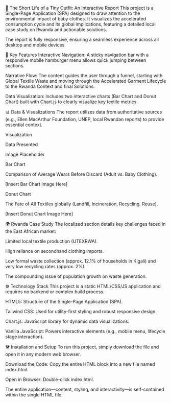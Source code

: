 👶 The Short Life of a Tiny Outfit: An Interactive Report
This project is a Single-Page Application (SPA) designed to draw attention to the environmental impact of baby clothes. It visualizes the accelerated consumption cycle and its global implications, featuring a detailed local case study on Rwanda and actionable solutions.

The report is fully responsive, ensuring a seamless experience across all desktop and mobile devices.

🚀 Key Features
Interactive Navigation: A sticky navigation bar with a responsive mobile hamburger menu allows quick jumping between sections.

Narrative Flow: The content guides the user through a funnel, starting with Global Textile Waste and moving through the Accelerated Garment Lifecycle to the Rwanda Context and final Solutions.

Data Visualization: Includes two interactive charts (Bar Chart and Donut Chart) built with Chart.js to clearly visualize key textile metrics.

📊 Data & Visualizations
The report utilizes data from authoritative sources (e.g., Ellen MacArthur Foundation, UNEP, local Rwandan reports) to provide essential context.

Visualization

Data Presented

Image Placeholder

Bar Chart

Comparison of Average Wears Before Discard (Adult vs. Baby Clothing).

[Insert Bar Chart Image Here]

Donut Chart

The Fate of All Textiles globally (Landfill, Incineration, Recycling, Reuse).

[Insert Donut Chart Image Here]

🌍 Rwanda Case Study
The localized section details key challenges faced in the East African market:

Limited local textile production (UTEXRWA).

High reliance on secondhand clothing imports.

Low formal waste collection (approx. 12.1% of households in Kigali) and very low recycling rates (approx. 2%).

The compounding issue of population growth on waste generation.

⚙️ Technology Stack
This project is a static HTML/CSS/JS application and requires no backend or complex build process.

HTML5: Structure of the Single-Page Application (SPA).

Tailwind CSS: Used for utility-first styling and robust responsive design.

Chart.js: JavaScript library for dynamic data visualizations.

Vanilla JavaScript: Powers interactive elements (e.g., mobile menu, lifecycle stage interaction).

🛠️ Installation and Setup
To run this project, simply download the file and open it in any modern web browser.

Download the Code: Copy the entire HTML block into a new file named index.html.

Open in Browser: Double-click index.html.

The entire application—content, styling, and interactivity—is self-contained within the single HTML file.